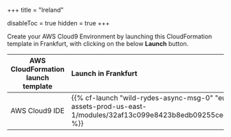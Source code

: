 +++
title = "Ireland"

disableToc = true
hidden = true
+++

Create your AWS Cloud9 Environment by launching this CloudFormation template in Frankfurt, with clicking on the below **Launch** button.


| AWS CloudFormation launch template | Launch in Frankfurt |
| ------ |:------|
| AWS Cloud9 IDE | {{% cf-launch "wild-rydes-async-msg-0" "eu-central-1" "ee-assets-prod-us-east-1/modules/32af13c099e8423b8edb09255cec1b9f/v4/template.yaml" %}} |
